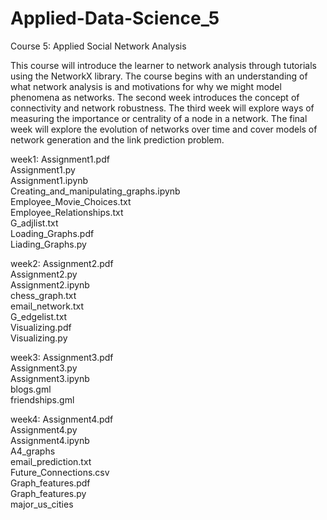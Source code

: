 # Applied-Data-Science_5
Course 5: Applied Social Network Analysis


This course will introduce the learner to network analysis through tutorials using the NetworkX library. The course begins with an understanding of what network analysis is and motivations for why we might model phenomena as networks. The second week introduces the concept of connectivity and network robustness. The third week will explore ways of measuring the importance or centrality of a node in a network. The final week will explore the evolution of networks over time and cover models of network generation and the link prediction problem. 

week1:
Assignment1.pdf  
Assignment1.py  
Assignment1.ipynb  
Creating_and_manipulating_graphs.ipynb  
Employee_Movie_Choices.txt  
Employee_Relationships.txt  
G_adjlist.txt  
Loading_Graphs.pdf  
Liading_Graphs.py

week2:
Assignment2.pdf  
Assignment2.py  
Assignment2.ipynb  
chess_graph.txt  
email_network.txt  
G_edgelist.txt  
Visualizing.pdf  
Visualizing.py

week3:
Assignment3.pdf  
Assignment3.py  
Assignment3.ipynb  
blogs.gml  
friendships.gml  

week4:
Assignment4.pdf  
Assignment4.py  
Assignment4.ipynb  
A4_graphs  
email_prediction.txt  
Future_Connections.csv  
Graph_features.pdf  
Graph_features.py  
major_us_cities
